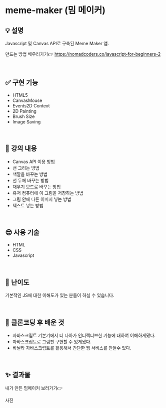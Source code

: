 # meme-maker (밈 메이커)

## 💡 설명

Javascript 및 Canvas API로 구축된 Meme Maker 앱.

만드는 방법 배우러가기👉 https://nomadcoders.co/javascript-for-beginners-2

<br>

## ✅ 구현 기능

- HTML5
- CanvasMouse
- Events2D Context
- 2D Painting
- Brush Size
- Image Saving

<br>

## 👀 강의 내용

- Canvas API 이용 방법
- 선 그리는 방법
- 색깔을 바꾸는 방법
- 선 두께 바꾸는 방법
- 채우기 모드로 바꾸는 방법
- 유저 컴퓨터에 이 그림을 저장하는 방법
- 그림 안에 다른 이미지 넣는 방법
- 텍스트 넣는 방법

<br>

## 😎 사용 기술

- HTML
- CSS
- Javascript

<br>

## 🌄 난이도

기본적인 JS에 대한 이해도가 있는 분들이 하실 수 있습니다.

<br>

## 🚩 클론코딩 후 배운 것

- 자바스크립트 기본기에서 더 나아가 인터랙티브한 기능에 대하여 이해하게됐다.
- 자바스크립트로 그림판 구현할 수 있게됐다.
- 바닐라 자바스크립트를 활용해서 간단한 웹 서비스를 만들수 있다.

<br>

## ✨ 결과물

내가 만든 밈메이커 보러가기👉

사진
